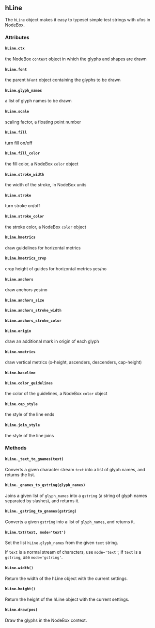 ## hLine

The `hLine` object makes it easy to typeset simple test strings with ufos in NodeBox.

### Attributes

#### `hLine.ctx`

the NodeBox `context` object in which the glyphs and shapes are drawn

#### `hLine.font`

the parent `hFont` object containing the glyphs to be drawn

#### `hLine.glyph_names`

a list of glyph names to be drawn

#### `hLine.scale`

scaling factor, a floating point number

#### `hLine.fill`

turn fill on/off

#### `hLine.fill_color`

the fill color, a NodeBox `color` object

#### `hLine.stroke_width`

the width of the stroke, in NodeBox units

#### `hLine.stroke`

turn stroke on/off

#### `hLine.stroke_color`

the stroke color, a NodeBox `color` object

#### `hLine.hmetrics`

draw guidelines for horizontal metrics

#### `hLine.hmetrics_crop`

crop height of guides for horizontal metrics yes/no

#### `hLine.anchors`

draw anchors yes/no

#### `hLine.anchors_size`

#### `hLine.anchors_stroke_width`

#### `hLine.anchors_stroke_color`

#### `hLine.origin`

draw an additional mark in origin of each glyph

#### `hLine.vmetrics`

draw vertical metrics (x-height, ascenders, descenders, cap-height)

#### `hLine.baseline`

#### `hLine.color_guidelines`

the color of the guidelines, a NodeBox `color` object

#### `hLine.cap_style`

the style of the line ends

#### `hLine.join_style`

the style of the line joins


### Methods

#### `hLine._text_to_gnames(text)`

Converts a given character stream `text` into a list of glyph names, and returns the list.

#### `hLine._gnames_to_gstring(glyph_names)`

Joins a given list of `glyph_names` into a `gstring` (a string of glyph names separated by slashes), and returns it.

#### `hLine._gstring_to_gnames(gstring)`

Converts a given `gstring` into a list of `glyph_names`, and returns it.

#### `hLine.txt(text, mode='text')`

Set the list `hLine.glyph_names` from the given `text` string.

If `text` is a normal stream of characters, use `mode='text'`; if `text` is a `gstring`, use `mode='gstring'`.

#### `hLine.width()`

Return the width of the hLine object with the current settings.

#### `hLine.height()`

Return the height of the hLine object with the current settings.

#### `hLine.draw(pos)`

Draw the glyphs in the NodeBox context.
